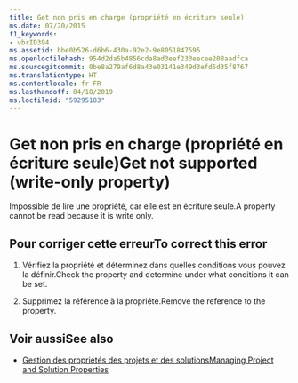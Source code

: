 ```yaml
---
title: Get non pris en charge (propriété en écriture seule)
ms.date: 07/20/2015
f1_keywords:
- vbrID394
ms.assetid: bbe0b526-d6b6-430a-92e2-9e8051847595
ms.openlocfilehash: 954d2da5b4856cda8ad3eef233eecee208aadfca
ms.sourcegitcommit: 0be8a279af6d8a43e03141e349d3efd5d35f8767
ms.translationtype: HT
ms.contentlocale: fr-FR
ms.lasthandoff: 04/18/2019
ms.locfileid: "59295183"
---
```

# <a name="get-not-supported-write-only-property"></a><span data-ttu-id="26ea2-102">Get non pris en charge (propriété en écriture seule)</span><span class="sxs-lookup"><span data-stu-id="26ea2-102">Get not supported (write-only property)</span></span>
<span data-ttu-id="26ea2-103">Impossible de lire une propriété, car elle est en écriture seule.</span><span class="sxs-lookup"><span data-stu-id="26ea2-103">A property cannot be read because it is write only.</span></span>  
  
## <a name="to-correct-this-error"></a><span data-ttu-id="26ea2-104">Pour corriger cette erreur</span><span class="sxs-lookup"><span data-stu-id="26ea2-104">To correct this error</span></span>  
  
1. <span data-ttu-id="26ea2-105">Vérifiez la propriété et déterminez dans quelles conditions vous pouvez la définir.</span><span class="sxs-lookup"><span data-stu-id="26ea2-105">Check the property and determine under what conditions it can be set.</span></span>  
  
2. <span data-ttu-id="26ea2-106">Supprimez la référence à la propriété.</span><span class="sxs-lookup"><span data-stu-id="26ea2-106">Remove the reference to the property.</span></span>  
  
## <a name="see-also"></a><span data-ttu-id="26ea2-107">Voir aussi</span><span class="sxs-lookup"><span data-stu-id="26ea2-107">See also</span></span>

- [<span data-ttu-id="26ea2-108">Gestion des propriétés des projets et des solutions</span><span class="sxs-lookup"><span data-stu-id="26ea2-108">Managing Project and Solution Properties</span></span>](/visualstudio/ide/managing-project-and-solution-properties)
